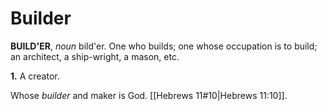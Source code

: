 # Builder

**BUILD'ER**, _noun_ bild'er. One who builds; one whose occupation is to build; an architect, a ship-wright, a mason, etc.

**1.** A creator.

Whose _builder_ and maker is God. [[Hebrews 11#10|Hebrews 11:10]].